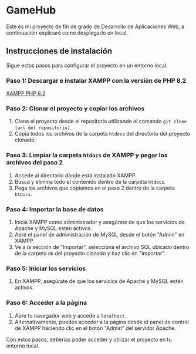 
# GameHub

Este es mi proyecto de fin de grado de Desarrollo de Aplicaciones Web, a continuación explicaré como desplegarlo en local.



## Instrucciones de instalación

Sigue estos pasos para configurar el proyecto en un entorno local:

### Paso 1: Descargar e instalar XAMPP con la versión de PHP 8.2

[XAMPP PHP 8.2](https://www.apachefriends.org/es/index.html)

### Paso 2: Clonar el proyecto y copiar los archivos

1. Clona el proyecto desde el repositorio utilizando el comando `git clone [url del repositorio]`.
2. Copia todos los archivos de la carpeta `htdocs` del directorio del proyecto clonado.

### Paso 3: Limpiar la carpeta `htdocs` de XAMPP y pegar los archivos del paso 2

1. Accede al directorio donde está instalado XAMPP.
2. Busca y elimina todo el contenido dentro de la carpeta `htdocs`.
3. Pega los archivos que copiamos en el paso 2 dentro de la carpeta `htdocs`.

### Paso 4: Importar la base de datos

1. Inicia XAMPP como administrador y asegúrate de que los servicios de Apache y MySQL estén activos.
2. Abre el panel de administración de MySQL desde el botón "Admin" en XAMPP.
3. Ve a la sección de "Importar", selecciona el archivo SQL ubicado dentro de la carpeta `db` del proyecto clonado y haz clic en "Importar".

### Paso 5: Iniciar los servicios

1. En XAMPP, asegúrate de que los servicios de Apache y MySQL estén activos.

### Paso 6: Acceder a la página

1. Abre tu navegador web y accede a `localhost`.
2. Alternativamente, puedes acceder a la página desde el panel de control de XAMPP haciendo clic en el botón "Admin" del servidor Apache.


Con estos pasos, deberías poder acceder y utilizar el proyecto en tu entorno local.
